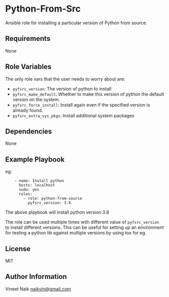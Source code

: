 Python-From-Src
===============

Ansible role for installing a particular version of Python from
source.

Requirements
------------

None

Role Variables
--------------

The only role vars that the user needs to worry about are:

- `pyfsrc_version`: The version of python to install
- `pyfsrc_make_default`: Whether to make this version of python the
  default version on the system.
- `pyfsrc_force_install`: Install again even if the specified version
  is already found.
- `pyfsrc_extra_sys_pkgs`: Install additional system packages

Dependencies
------------

None

Example Playbook
----------------

eg:

```
    - name: Install python
      hosts: localhost
      sudo: yes
      roles:
        - role: python-from-source
          pyfsrc_version: 3.8
```

The above playbook will install python version 3.8

The role can be used multiple times with different value of
`pyfsrc_version` to install different versions. This can be useful for
setting up an environment for testing a python lib against multiple
versions by using tox for eg.

License
-------

MIT

Author Information
------------------

Vineet Naik <naikvin@gmail.com>
